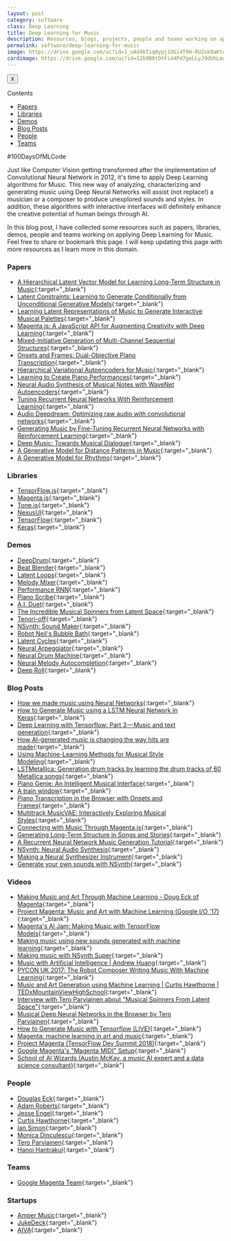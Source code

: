 ```yaml
---
layout: post
category: software
class: Deep Learning
title: Deep Learning for Music
description: Resources, blogs, projects, people and teams working on applying deep learning for music.
permalink: software/deep-learning-for-music
image: https://drive.google.com/uc?id=1_uAd4bTiq0ypj1OGi4T9H-RUZok9aKtc
cardimage: https://drive.google.com/uc?id=12b9B8tOtFi44Pd7geLLyJ9dUhLma1IFN
---
```


<div class="sidebar_tracker" id="sidebar_tracker">
  <button onclick="closeSidebar('sidebar_tracker_content')">X</button>
  <p onclick="showSidebar('sidebar_tracker_content')">Contents</p>
  <ul id="sidebar_tracker_content">
    <li><a class="sidebar_links" onclick="handleSideBarLinks(this.id)" id="link_1" href="#papers">Papers</a></li>
    <li><a class="sidebar_links" onclick="handleSideBarLinks(this.id)" id="link_2" href="#libraries">Libraries</a></li>
    <li><a class="sidebar_links" onclick="handleSideBarLinks(this.id)" id="link_3" href="#demos">Demos</a></li>
    <li><a class="sidebar_links" onclick="handleSideBarLinks(this.id)" id="link_4" href="#blog-posts">Blog Posts</a></li>
    <li><a class="sidebar_links" onclick="handleSideBarLinks(this.id)" id="link_5" href="#people">People</a></li>
    <li><a class="sidebar_links" onclick="handleSideBarLinks(this.id)" id="link_6" href="#team">Teams</a></li>
  </ul>
</div>

<p class="hundred-days"><span>#100DaysOfMLCode</span></p>

Just like Computer Vision getting transformed after the implementation of Convolutional Neural Network in 2012, it's time to apply Deep Learning algorithms for Music. This new way of analyzing, characterizing and generating music using Deep Neural Networks will assist (not replace!) a musician or a composer to produce unexplored sounds and styles. In addition, these algorithms with interactive interfaces will definitely enhance the creative potential of human beings through AI.

In this blog post, I have collected some resources such as papers, libraries, demos, people and teams working on applying Deep Learning for Music. Feel free to share or bookmark this page. I will keep updating this page with more resources as I learn more in this domain.

<h3 id="papers">Papers</h3>

* [A Hierarchical Latent Vector Model for Learning Long-Term Structure in Music](https://ai.google/research/pubs/pub47078){:target="_blank"}
* [Latent Constraints: Learning to Generate Conditionally from Unconditional Generative Models](https://ai.google/research/pubs/pub46648){:target="_blank"}
* [Learning Latent Representations of Music to Generate Interactive Musical Palettes](https://ai.google/research/pubs/pub46795){:target="_blank"}
* [Magenta.js: A JavaScript API for Augmenting Creativity with Deep Learning](https://ai.google/research/pubs/pub47115){:target="_blank"}
* [Mixed-Initiative Generation of Multi-Channel Sequential Structures](https://ai.google/research/pubs/pub46821){:target="_blank"}
* [Onsets and Frames: Dual-Objective Piano Transcription](https://ai.google/research/pubs/pub46812){:target="_blank"}
* [Hierarchical Variational Autoencoders for Music](https://ai.google/research/pubs/pub46809){:target="_blank"}
* [Learning to Create Piano Performances](https://ai.google/research/pubs/pub46748){:target="_blank"}
* [Neural Audio Synthesis of Musical Notes with WaveNet Autoencoders](https://ai.google/research/pubs/pub46119){:target="_blank"}
* [Tuning Recurrent Neural Networks With Reinforcement Learning](https://ai.google/research/pubs/pub45935){:target="_blank"}
* [Audio Deepdream: Optimizing raw audio with convolutional networks](https://ai.google/research/pubs/pub45859){:target="_blank"}
* [Generating Music by Fine-Tuning Recurrent Neural Networks with Reinforcement Learning](https://ai.google/research/pubs/pub45871){:target="_blank"}
* [Deep Music: Towards Musical Dialogue](https://ai.google/research/pubs/pub46745){:target="_blank"}
* [A Generative Model for Distance Patterns in Music](https://ai.google/research/pubs/pub32978){:target="_blank"}
* [A Generative Model for Rhythms](https://static.googleusercontent.com/media/research.google.com/en//pubs/archive/34393.pdf){:target="_blank"}

<h3 id="libraries">Libraries</h3>

* [TensorFlow.js](https://js.tensorflow.org/){:target="_blank"}
* [Magenta.js](https://magenta.tensorflow.org/js){:target="_blank"}
* [Tone.js](https://tonejs.github.io/){:target="_blank"}
* [NexusUI](https://nexus-js.github.io/ui/){:target="_blank"}
* [TensorFlow](https://www.tensorflow.org/){:target="_blank"}
* [Keras](https://keras.io/){:target="_blank"}

<h3 id="demos">Demos</h3>

* [DeepDrum](https://gogul09.github.io/software/deep-drum){:target="_blank"}
* [Beat Blender](https://experiments.withgoogle.com/ai/beat-blender/view/){:target="_blank"}
* [Latent Loops](https://teampieshop.github.io/latent-loops/){:target="_blank"}
* [Melody Mixer](https://experiments.withgoogle.com/ai/melody-mixer/view/){:target="_blank"}
* [Performance RNN](https://magenta.tensorflow.org/demos/performance_rnn/index.html){:target="_blank"}
* [Piano Scribe](https://piano-scribe.glitch.me/){:target="_blank"}
* [A.I. Duet](https://experiments.withgoogle.com/ai/ai-duet/view/){:target="_blank"}
* [The Incredible Musical Spinners from Latent Space](https://incredible-spinners.glitch.me/){:target="_blank"}
* [Tenori-off](https://tenori-off.glitch.me/){:target="_blank"}
* [NSynth: Sound Maker](https://experiments.withgoogle.com/ai/sound-maker/view/){:target="_blank"}
* [Robot Neil's Bubble Bath](https://codepen.io/teropa/full/gzjgEP/){:target="_blank"}
* [Latent Cycles](https://codepen.io/teropa/full/rdoPbG/){:target="_blank"}
* [Neural Arpeggiator](https://codepen.io/teropa/details/ddqEwj/){:target="_blank"}
* [Neural Drum Machine](https://codepen.io/teropa/pen/JLjXGK){:target="_blank"}
* [Neural Melody Autocompletion](https://codepen.io/teropa/full/gvwwZL/){:target="_blank"}
* [Deep Roll](https://codepen.io/teropa/full/zpbLOj/){:target="_blank"}

<h3 id="blog-posts">Blog Posts</h3>

* [How we made music using Neural Networks](https://medium.com/@ATavgen/how-we-made-music-using-neural-networks-449a62b8a332){:target="_blank"}
* [How to Generate Music using a LSTM Neural Network in Keras](https://towardsdatascience.com/how-to-generate-music-using-a-lstm-neural-network-in-keras-68786834d4c5){:target="_blank"}
* [Deep Learning with Tensorflow: Part 3 — Music and text generation](https://towardsdatascience.com/deep-learning-with-tensorflow-part-3-music-and-text-generation-8a3fbfdc5e9b){:target="_blank"}
* [How AI-generated music is changing the way hits are made](https://www.theverge.com/2018/8/31/17777008/artificial-intelligence-taryn-southern-amper-music){:target="_blank"}
* [Using Machine-Learning Methods for Musical Style Modeling](http://musicweb.ucsd.edu/~sdubnov/Papers/CM.pdf){:target="_blank"}
* [LSTMetallica: Generation drum tracks by learning the drum tracks of 60 Metallica songs](https://keunwoochoi.wordpress.com/2016/02/23/lstmetallica/){:target="_blank"}
* [Piano Genie: An Intelligent Musical Interface](https://magenta.tensorflow.org/pianogenie){:target="_blank"}
* [A train window](https://magenta.tensorflow.org/nfp_p2p){:target="_blank"}
* [Piano Transcription in the Browser with Onsets and Frames](https://magenta.tensorflow.org/oaf-js){:target="_blank"}
* [Multitrack MusicVAE: Interactively Exploring Musical Styles](https://magenta.tensorflow.org/multitrack){:target="_blank"}
* [Connecting with Music Through Magenta.js](https://magenta.tensorflow.org/blog/2018/05/03/connecting-with-magenta-js/){:target="_blank"}
* [Generating Long-Term Structure in Songs and Stories](https://magenta.tensorflow.org/2016/07/15/lookback-rnn-attention-rnn){:target="_blank"}
* [A Recurrent Neural Network Music Generation Tutorial](https://magenta.tensorflow.org/2016/06/10/recurrent-neural-network-generation-tutorial){:target="_blank"}
* [NSynth: Neural Audio Synthesis](https://magenta.tensorflow.org/nsynth){:target="_blank"}
* [Making a Neural Synthesizer Instrument](https://magenta.tensorflow.org/nsynth-instrument){:target="_blank"}
* [Generate your own sounds with NSynth](https://magenta.tensorflow.org/nsynth-fastgen){:target="_blank"}

<h3 id="videos">Videos</h3>

* [Making Music and Art Through Machine Learning - Doug Eck of Magenta](https://www.youtube.com/watch?v=yz-fHidp1M8&lc=){:target="_blank"}
* [Project Magenta: Music and Art with Machine Learning (Google I/O '17)](https://www.youtube.com/watch?v=2FAjQ6R_bf0){:target="_blank"}
* [Magenta's AI Jam: Making Music with TensorFlow Models](https://www.youtube.com/watch?v=ZRnbbtqxBEc){:target="_blank"}
* [Making music using new sounds generated with machine learning](https://www.youtube.com/watch?v=iTXU9Z0NYoU){:target="_blank"}
* [Making music with NSynth Super](https://www.youtube.com/watch?v=0fjopD87pyw){:target="_blank"}
* [Music with Artificial Intelligence \| Andrew Huang](https://www.youtube.com/watch?v=AaALLWQmCdI){:target="_blank"}
* [PYCON UK 2017: The Robot Composer Writing Music With Machine Learning](https://www.youtube.com/watch?v=UY_heSoaoEE){:target="_blank"}
* [Music and Art Generation using Machine Learning \| Curtis Hawthorne \| TEDxMountainViewHighSchool](https://www.youtube.com/watch?v=Q-Qq8ipUHEI){:target="_blank"}
* [Interview with Tero Parviainen about "Musical Spinners From Latent Space"](https://www.youtube.com/watch?v=zVe7eL9dBUg){:target="_blank"}
* [Musical Deep Neural Networks in the Browser by Tero Parviainen](https://www.youtube.com/watch?v=HKRJuz6o2uY){:target="_blank"}
* [How to Generate Music with Tensorflow (LIVE)](https://www.youtube.com/watch?v=pg9apmwf7og){:target="_blank"}
* [Magenta: machine learning in art and music](https://www.youtube.com/watch?v=4g6srBYeDag){:target="_blank"}
* [Project Magenta (TensorFlow Dev Summit 2018)](https://www.youtube.com/watch?v=lMJKhrqPYSw){:target="_blank"}
* [Google Magenta's "Magenta MIDI" Setup](https://www.youtube.com/watch?v=z1BBaP4XrX8){:target="_blank"}
* [School of AI Wizards (Austin McKay, a music AI expert and a data science consultant)](https://www.youtube.com/watch?v=5xTWkJm10To&feature=youtu.be){:target="_blank"}

<h3 id="people">People</h3>

* [Douglas Eck](https://ai.google/research/people/author39086){:target="_blank"}
* [Adam Roberts](https://ai.google/research/people/104881){:target="_blank"}
* [Jesse Engel](https://ai.google/research/people/JesseEngel){:target="_blank"}
* [Curtis Hawthorne](https://ai.google/research/people/CurtisHawthorne){:target="_blank"}
* [Ian Simon](https://ai.google/research/people/104882){:target="_blank"}
* [Monica Dinculescu](https://meowni.ca/){:target="_blank"}
* [Tero Parviainen](https://teropa.info/){:target="_blank"}
* [Hanoi Hantrakul](http://cargocollective.com/lh-hantrakul){:target="_blank"}

<h3 id="teams">Teams</h3>

* [Google Magenta Team](https://magenta.tensorflow.org/){:target="_blank"}

<h3 id="people">Startups</h3>

* [Amper Music](https://www.ampermusic.com/){:target="_blank"}
* [JukeDeck](https://www.jukedeck.com/make/tracks/browse){:target="_blank"}
* [AIVA](https://www.aiva.ai/engine){:target="_blank"}